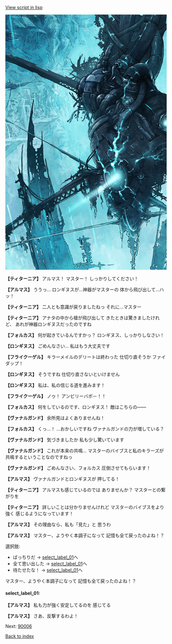 [View script in lisp](../scripts/101204021.txt)

![underground_world_3.png](../images/backgrounds/underground_world_3.png)

**【ティターニア】**
アルマス！
マスター！
しっかりしてください！

**【アルマス】**
ううっ…
ロンギヌスが…神器がマスターの
体から飛び出して…ハッ！

**【ティターニア】**
二人とも意識が戻りましたねっ
それに…マスター

**【ティターニア】**
アナタの中から槍が飛び出して
きたときは驚きましたけれど、
あれが神器ロンギヌスだったのですね

**【フォルカス】**
何が起きているんですかっ？
ロンギヌス、しっかりしなさい！

**【ロンギヌス】**
ごめんなさい…
私はもう大丈夫です

**【フライクーゲル】**
キラーメイルのデリートは終わった
仕切り直そうか
ファイダップ！

**【ロンギヌス】**
そうですね
仕切り直さないといけません

**【ロンギヌス】**
私は、私の信じる道を進みます！

**【フライクーゲル】**
ノゥ！
アンビリーバボ－！！

**【フォルカス】**
何をしているのです、ロンギヌス！
敵はこちらの――

**【ヴァナルガンド】**
余所見はよくありませんね！

**【フォルカス】**
くっ…！
…おかしいですね
ヴァナルガンドの力が増している？

**【ヴァナルガンド】**
気づきましたか
私も少し驚いています

**【ヴァナルガンド】**
これが本来の共鳴…
マスターのバイブスと私のキラーズが
共鳴するということなのですねっ

**【ヴァナルガンド】**
ごめんなさい、フォルカス
圧倒させてもらいます！

**【アルマス】**
ヴァナルガンドとロンギヌスが
押してる！

**【ティターニア】**
アルマスも感じているのでは
ありませんか？
マスターとの繋がりを

**【ティターニア】**
詳しいことは分かりませんけれど
マスターのバイブスをより強く
感じるようになっています！

**【アルマス】**
その理由なら、私も「見た」と
思うわ

**【アルマス】**
マスター、ようやく本調子になって
記憶も全て戻ったのよね！？

選択肢:
- ばっちりだ → [select_label_01](#select_label_01)へ
- 全て思い出した → [select_label_01](#select_label_01)へ
- 待たせたな！ → [select_label_01](#select_label_01)へ

マスター、ようやく本調子になって
記憶も全て戻ったのよね！？

#### select_label_01:

**【アルマス】**
私も力が強く安定してるのを
感じてる

**【アルマス】**
さあ、反撃するわよ！

Next: [90006](90006.md)

[Back to index](index.md)
